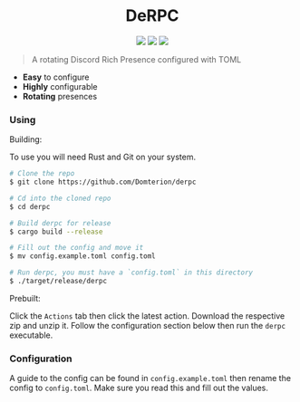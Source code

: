 <div align="center">
  <h1>DeRPC</h1>
  <a href="https://rust-lang.org"><img src="https://img.shields.io/badge/rust-stable-brightgreen.svg" /></a>
  <a href="https://github.com/Domterion/derpc/blob/main/LICENSE"><img src="https://img.shields.io/badge/license-MIT-blue" /></a>
  <a href="https://discord.gg/mMsy23j"><img src="https://img.shields.io/discord/640675047714848770.svg"/></a>
  <br />
</div>

> A rotating Discord Rich Presence configured with TOML

- **Easy** to configure
- **Highly** configurable
- **Rotating** presences

### Using

Building:

To use you will need Rust and Git on your system.

```bash
# Clone the repo
$ git clone https://github.com/Domterion/derpc

# Cd into the cloned repo
$ cd derpc

# Build derpc for release
$ cargo build --release

# Fill out the config and move it
$ mv config.example.toml config.toml

# Run derpc, you must have a `config.toml` in this directory
$ ./target/release/derpc
```

Prebuilt:

Click the `Actions` tab then click the latest action. Download the respective zip and unzip it. Follow the configuration section below then run the `derpc` executable.

### Configuration

A guide to the config can be found in `config.example.toml` then rename the config to `config.toml`. Make sure you read this and fill out the values.
